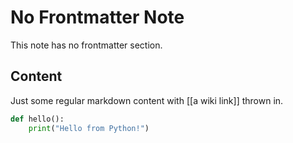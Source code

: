 # No Frontmatter Note

This note has no frontmatter section.

## Content

Just some regular markdown content with [[a wiki link]] thrown in.

```python
def hello():
    print("Hello from Python!")
``` 